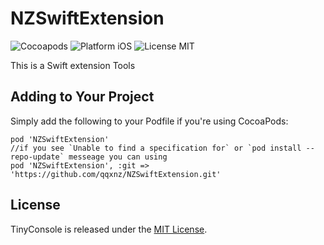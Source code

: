 # NZSwiftExtension

![Cocoapods](https://img.shields.io/cocoapods/v/NZSwiftExtension)
<img src="https://img.shields.io/badge/platform-iOS-blue.svg?style=flat" alt="Platform iOS" />
<img src="https://img.shields.io/badge/license-MIT-blue.svg?style=flat" alt="License MIT" />


This is a Swift extension Tools

## Adding to Your Project
Simply add the following to your Podfile if you're using CocoaPods:
```
pod 'NZSwiftExtension'
//if you see `Unable to find a specification for` or `pod install --repo-update` messeage you can using
pod 'NZSwiftExtension', :git => 'https://github.com/qqxnz/NZSwiftExtension.git'
```



## License
TinyConsole is released under the [MIT License](http://www.opensource.org/licenses/MIT).
